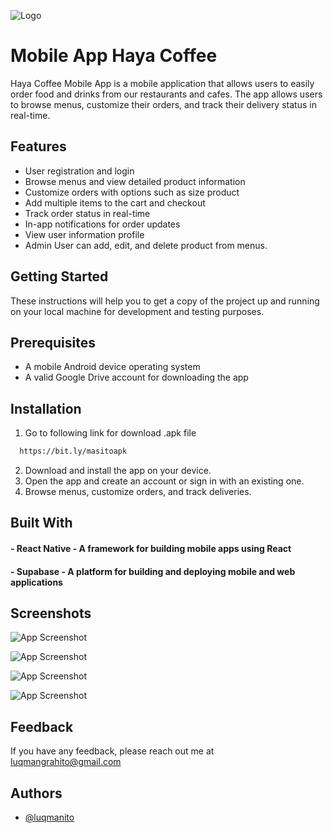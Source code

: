 
![Logo](https://res.cloudinary.com/dwxujoxc7/image/upload/c_scale,w_200/v1674226188/project2/Mas_Ito_Frozen_transparan_mduci6.png)


# Mobile App Haya Coffee

Haya Coffee Mobile App is a mobile application that allows users to easily order food and drinks from our restaurants and cafes. The app allows users to browse menus, customize their orders, and track their delivery status in real-time.


## Features

- User registration and login
- Browse menus and view detailed product information
- Customize orders with options such as size product
- Add multiple items to the cart and checkout
- Track order status in real-time
- In-app notifications for order updates
- View user information profile
- Admin User can add, edit, and delete product from menus.


## Getting Started

These instructions will help you to get a copy of the project up and running on your local machine for development and testing purposes.

## Prerequisites

- A mobile Android device operating system
- A valid Google Drive account for downloading the app


## Installation

1. Go to following link for download .apk file
```bash
  https://bit.ly/masitoapk
```
2. Download and install the app on your device.
3. Open the app and create an account or sign in with an existing one.
4. Browse menus, customize orders, and track deliveries.


## Built With

#### - React Native - A framework for building mobile apps using React
#### - Supabase - A platform for building and deploying mobile and web applications




## Screenshots

![App Screenshot](https://res.cloudinary.com/dwxujoxc7/image/upload/c_scale,w_250/v1674227476/project2/homeweb_y1arxx.jpg)

![App Screenshot](https://res.cloudinary.com/dwxujoxc7/image/upload/c_scale,w_250/v1674227476/project2/homeweb3_nlauem.jpg)

![App Screenshot](https://res.cloudinary.com/dwxujoxc7/image/upload/c_scale,w_250/v1674227476/project2/homeweb2_vyerxt.jpg)

![App Screenshot](https://res.cloudinary.com/dwxujoxc7/image/upload/c_scale,w_250/v1674227476/project2/homeweb4_lah0hn.jpg)

## Feedback

If you have any feedback, please reach out me at luqmangrahito@gmail.com


## Authors

- [@luqmanito](https://www.github.com/luqmanito)

